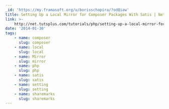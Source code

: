 ```yaml
---
_id: 'https://my.framasoft.org/u/borisschapira/?odQiaw'
title: Setting Up a Local Mirror for Composer Packages With Satis | Nettuts+
link: >-
    http://net.tutsplus.com/tutorials/php/setting-up-a-local-mirror-for-composer-packages-with-satis/?utm_source=feedburner&utm_medium=feed&utm_campaign=Feed%3A+nettuts+%28Nettuts%2B%29&utm_content=Netvibes&utm_reader=feedly
date: '2014-01-30'
tags:
    - name: composer
      slug: composer
    - name: local
      slug: local
    - name: Mirror
      slug: mirror
    - name: php
      slug: php
    - name: satis
      slug: satis
    - name: setting
      slug: setting
    - name: sharemarks
      slug: sharemarks
---
```


<div class="markdown"><p></p></div>
